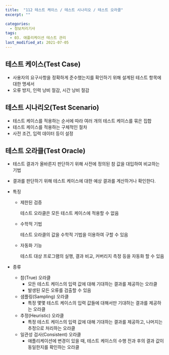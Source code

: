 ```yaml
---
title:  "112 테스트 케이스 / 테스트 시나리오 / 테스트 오라클"
excerpt: ""

categories:
  - 정보처리기사
tags:
  - 03. 애플리케이션 테스트 관리
last_modified_at: 2021-07-05
---
```




## 테스트 케이스(Test Case)

+ 사용자의 요구사항을 정확하게 준수했는지를 확인하기 위해 설계된 테스트 항목에 대한 명세서
+ 오류 방지, 인력 낭비 절감, 시간 낭비 절감





## 테스트 시나리오(Test Scenario)

+ 테스트 케이스를 적용하는 순서에 따라 여러 개의 테스트 케이스를 묶은 집합
+ 테스트 케이스를 적용하는 구체적인 절차
+ 사전 조건, 입력 데이터 등이 설정





## 테스트 오라클(Test Oracle)

+ 테스트 결과가 올바른지 판단하기 위해 사전에 정의된 참 값을 대입하여 비교하는 기법

+ 결과를 판단하기 위해 테스트 케이스에 대한 예상 결과를 계산하거나 확인한다.

+ 특징

  + 제한된 검증

    테스트 오라클은 모든 테스트 케이스에 적용할 수 없음

  + 수학적 기법

    테스트 오라클의 값을 수학적 기법을 이용하여 구할 수 있음

  + 자동화 기능

    테스트 대상 프로그램의 실행, 결과 비교, 커버리지 측정 등을 자동화 할 수 있음

+ 종류

  + 참(True) 오라클
    + 모든 테스트 케이스의 입력 값에 대해 기대하는 결과를 제공하는 오라클
    + 발생된 모든 오류를 검출할 수 있음
  + 샘플링(Sampling) 오라클
    + 특정 몇몇 테스트 케이스의 입력 값들에 대해서만 기대하는 결과를 제공하는 오라클
  + 추정(Heuristic) 오라클
    + 특정 테스트 케이스의 입력 값에 대해 기대하는 결과를 제공하고, 나머지는 추정으로 처리하는 오라클
  + 일관성 검사(Consistent) 오라클
    + 애플리케이션에 변경이 있을 때, 테스트 케이스의 수행 전과 후의 결과 값이 동일한지를 확인하는 오라클

